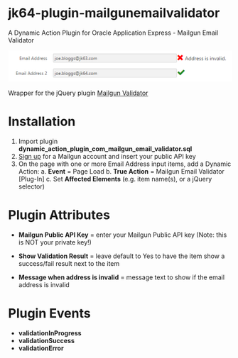 # jk64-plugin-mailgunemailvalidator
A Dynamic Action Plugin for Oracle Application Express - Mailgun Email Validator

![](https://raw.githubusercontent.com/jeffreykemp/jk64-plugin-mailgunemailvalidator/master/src/preview.png)

Wrapper for the jQuery plugin [Mailgun Validator](https://github.com/mailgun/validator-demo)

# Installation

1. Import plugin **dynamic_action_plugin_com_mailgun_email_validator.sql**
2. [Sign up](https://mailgun.com/signup) for a Mailgun account and insert your public API key
3. On the page with one or more Email Address input items, add a Dynamic Action:
   a. **Event** = Page Load
   b. **True Action** = Mailgun Email Validator [Plug-In]
   c. Set **Affected Elements** (e.g. item name(s), or a jQuery selector)

# Plugin Attributes

* **Mailgun Public API Key** = enter your Mailgun Public API key (Note: this is NOT your private key!)

* **Show Validation Result** = leave default to Yes to have the item show a success/fail result next to the item

* **Message when address is invalid** = message text to show if the email address is invalid

# Plugin Events

* **validationInProgress**
* **validationSuccess**
* **validationError**
